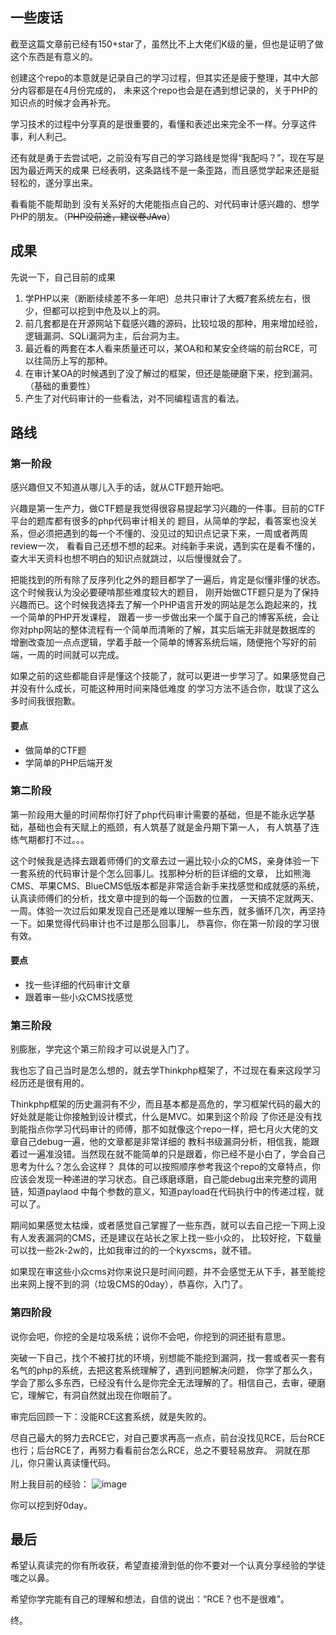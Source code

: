 ## 一些废话

截至这篇文章前已经有150+star了，虽然比不上大佬们K级的量，但也是证明了做这个东西是有意义的。

创建这个repo的本意就是记录自己的学习过程，但其实还是疲于整理，其中大部分内容都是在4月份完成的，
未来这个repo也会是在遇到想记录的，关于PHP的知识点的时候才会再补充。

学习技术的过程中分享真的是很重要的，看懂和表述出来完全不一样。分享这件事，利人利己。

还有就是勇于去尝试吧，之前没有写自己的学习路线是觉得“我配吗？”，现在写是因为最近两天的成果
已经表明，这条路线不是一条歪路，而且感觉学起来还是挺轻松的，遂分享出来。

看看能不能帮助到 没有关系好的大佬能指点自己的、对代码审计感兴趣的、想学PHP的朋友。（~~PHP没前途，建议卷JAva~~）
    
## 成果

先说一下，自己目前的成果

1. 学PHP以来（断断续续差不多一年吧）总共只审计了大概7套系统左右，很少，但都可以挖到中危及以上的洞。
2. 前几套都是在开源网站下载感兴趣的源码，比较垃圾的那种，用来增加经验，逻辑漏洞、SQLi漏洞为主，后台洞为主。
3. 最近看的两套在本人看来质量还可以，某OA和和某安全终端的前台RCE，可以往简历上写的那种。
4. 在审计某OA的时候遇到了没了解过的框架，但还是能硬磨下来，挖到漏洞。（基础的重要性）
5. 产生了对代码审计的一些看法，对不同编程语言的看法。

## 路线

### 第一阶段

感兴趣但又不知道从哪儿入手的话，就从CTF题开始吧。

兴趣是第一生产力，做CTF题是我觉得很容易提起学习兴趣的一件事。目前的CTF平台的题库都有很多的php代码审计相关的
题目，从简单的学起，看答案也没关系，但必须把遇到的每一个不懂的、没见过的知识点记录下来，一周或者两周review一次，
看看自己还想不想的起来。对纯新手来说，遇到实在是看不懂的，查大半天资料也想不明白的知识点就跳过，以后慢慢就会了。

把能找到的所有除了反序列化之外的题目都学了一遍后，肯定是似懂非懂的状态。这个时候我认为没必要硬啃那些难度较大的题目，
刚开始做CTF题只是为了保持兴趣而已。这个时候我选择去了解一个PHP语言开发的网站是怎么跑起来的，找一个简单的PHP开发课程，
跟着一步一步做出来一个属于自己的博客系统，会让你对php网站的整体流程有一个简单而清晰的了解，其实后端无非就是数据库的
增删改查加一点点逻辑，学着手敲一个简单的博客系统后端，随便拖个写好的前端，一周的时间就可以完成。

如果之前的这些都能自评是懂这个技能了，就可以更进一步学习了。如果感觉自己并没有什么成长，可能这种用时间来降低难度
的学习方法不适合你，耽误了这么多时间我很抱歉。

#### 要点
- 做简单的CTF题
- 学简单的PHP后端开发

### 第二阶段

第一阶段用大量的时间帮你打好了php代码审计需要的基础，但是不能永远学基础，基础也会有天赋上的瓶颈，有人筑基了就是金丹期下第一人，
有人筑基了连练气期都打不过。。。

这个时候我是选择去跟着师傅们的文章去过一遍比较小众的CMS，亲身体验一下一套系统的代码审计是个怎么回事儿。找那种分析的巨详细的文章，
比如熊海CMS、苹果CMS、BlueCMS低版本都是非常适合新手来找感觉和成就感的系统，认真读师傅们的分析，找文章中提到的每一个函数的位置，
一天搞不定就两天、一周。体验一次过后如果发现自己还是难以理解一些东西，就多循环几次，再坚持一下。如果觉得代码审计也不过是那么回事儿，
恭喜你，你在第一阶段的学习很有效。

#### 要点
- 找一些详细的代码审计文章
- 跟着审一些小众CMS找感觉

### 第三阶段

别膨胀，学完这个第三阶段才可以说是入门了。

我也忘了自己当时是怎么想的，就去学Thinkphp框架了，不过现在看来这段学习经历还是很有用的。

Thinkphp框架的历史漏洞有不少，而且基本都是高危的，学习框架代码的最大的好处就是能让你接触到设计模式，什么是MVC。如果到这个阶段
了你还是没有找到能指点你学习代码审计的师傅，那不如就像这个repo一样，把七月火大佬的文章自己debug一遍，他的文章都是非常详细的
教科书级漏洞分析，相信我，能跟着过一遍准没错。当然现在就不能简单的只是跟着，你已经不是小白了，学会自己思考为什么？怎么会这样？
具体的可以按照顺序参考我这个repo的文章特点，你应该会发现一种递进的学习状态。自己琢磨琢磨，自己能debug出来完整的调用链，知道paylaod
中每个参数的意义，知道payload在代码执行中的传递过程，就可以了。

期间如果感觉太枯燥，或者感觉自己掌握了一些东西，就可以去自己挖一下网上没有人发表漏洞的CMS，还是建议在站长之家上找一些小众的，
比较好挖，下载量可以找一些2k-2w的，比如我审过的的一个kyxscms，就不错。

如果现在审这些小众cms对你来说只是时间问题，并不会感觉无从下手，甚至能挖出来网上搜不到的洞（垃圾CMS的0day），恭喜你，入门了。

### 第四阶段

说你会吧，你挖的全是垃圾系统；说你不会吧，你挖到的洞还挺有意思。

突破一下自己，找个不被打扰的环境，别想能不能挖到漏洞，找一套或者买一套有名气的php的系统，去把这套系统理解了，遇到问题解决问题，
你学了那么久，学会了那么多东西，已经没有什么是你完全无法理解的了。相信自己，去审，硬磨它，理解它，有洞自然就出现在你眼前了。

审完后回顾一下：没能RCE这套系统，就是失败的。

尽自己最大的努力去RCE它，对自己要求再高一点点，前台没找见RCE，后台RCE也行；后台RCE了，再努力看看前台怎么RCE，总之不要轻易放弃。
洞就在那儿，你只需认真读懂代码。

附上我目前的经验：
![image](https://user-images.githubusercontent.com/68197734/180626128-d0f46b1b-3a4a-4978-baed-defbe6a1bac1.png)

你可以挖到好0day。

## 最后

希望认真读完的你有所收获，希望直接滑到低的你不要对一个认真分享经验的学徒嗤之以鼻。

希望你学完能有自己的理解和想法，自信的说出：“RCE？也不是很难”。

终。
